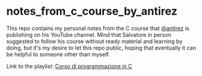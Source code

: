 # notes_from_c_course_by_antirez
This repo contains my personal notes from the C course that [@antirez](https://github.com/antirez) is publishing on his YouTube channel. Mind that Salvatore in person suggested to follow his course without ready material and learning by doing, but it's my desire to let this repo public, hoping that eventually it can be helpful to someone other than myself.

Link to the playlist: [Corso di programmazione in C](https://youtube.com/playlist?list=PLrEMgOSrS_3cFJpM2gdw8EGFyRBZOyAKY&si=hVRPd64S9M4iFuVq)
